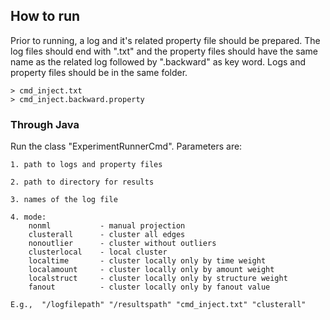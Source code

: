## How to run
Prior to running, a log and it's related property file should be prepared. The log files should end with ".txt" and the property files should have the same name as the related log followed by ".backward" as key word. Logs and property files should be in the same folder.
```
> cmd_inject.txt
> cmd_inject.backward.property 
```
### Through Java
Run the class "ExperimentRunnerCmd". Parameters are:
```
1. path to logs and property files

2. path to directory for results

3. names of the log file

4. mode:
    nonml           - manual projection
    clusterall      - cluster all edges
    nonoutlier      - cluster without outliers
    clusterlocal    - local cluster
    localtime       - cluster locally only by time weight
    localamount     - cluster locally only by amount weight
    localstruct     - cluster locally only by structure weight
    fanout          - cluster locally only by fanout value

E.g.,  "/logfilepath" "/resultspath" "cmd_inject.txt" "clusterall"
```
